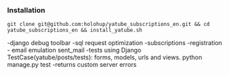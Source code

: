 ### Installation

```
git clone git@github.com:holohup/yatube_subscriptions_en.git && cd yatube_subscriptions_en && install_yatube.sh
```

-django debug toolbar
-sql request optimization
-subscriptions
-registration - email emulation sent_mail
-tests using Django TestCase(yatube/posts/tests): forms, models, urls and views. python manage.py test 
-returns custom server errors
